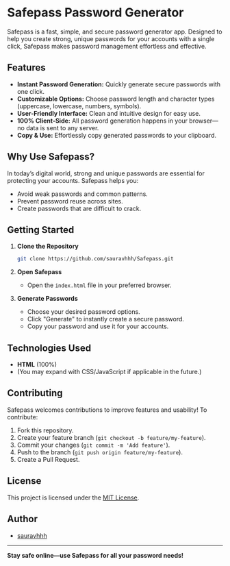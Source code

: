 # Safepass Password Generator

Safepass is a fast, simple, and secure password generator app. Designed to help you create strong, unique passwords for your accounts with a single click, Safepass makes password management effortless and effective.

## Features

- **Instant Password Generation:** Quickly generate secure passwords with one click.
- **Customizable Options:** Choose password length and character types (uppercase, lowercase, numbers, symbols).
- **User-Friendly Interface:** Clean and intuitive design for easy use.
- **100% Client-Side:** All password generation happens in your browser—no data is sent to any server.
- **Copy & Use:** Effortlessly copy generated passwords to your clipboard.

## Why Use Safepass?

In today’s digital world, strong and unique passwords are essential for protecting your accounts. Safepass helps you:
- Avoid weak passwords and common patterns.
- Prevent password reuse across sites.
- Create passwords that are difficult to crack.

## Getting Started

1. **Clone the Repository**
   ```bash
   git clone https://github.com/sauravhhh/Safepass.git
   ```

2. **Open Safepass**
   - Open the `index.html` file in your preferred browser.

3. **Generate Passwords**
   - Choose your desired password options.
   - Click "Generate" to instantly create a secure password.
   - Copy your password and use it for your accounts.

## Technologies Used

- **HTML** (100%)
- (You may expand with CSS/JavaScript if applicable in the future.)

## Contributing

Safepass welcomes contributions to improve features and usability! To contribute:
1. Fork this repository.
2. Create your feature branch (`git checkout -b feature/my-feature`).
3. Commit your changes (`git commit -m 'Add feature'`).
4. Push to the branch (`git push origin feature/my-feature`).
5. Create a Pull Request.

## License

This project is licensed under the [MIT License](LICENSE).

## Author

- [sauravhhh](https://github.com/sauravhhh)

---

**Stay safe online—use Safepass for all your password needs!**
